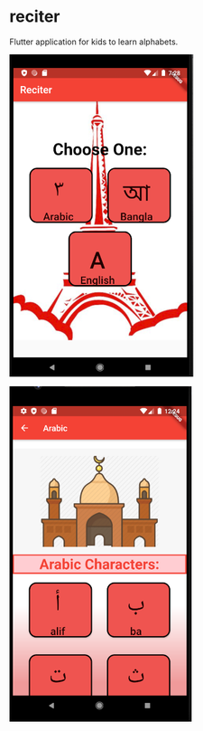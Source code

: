 # reciter

Flutter application for kids to learn alphabets.

![alt text](https://github.com/nowshadhossian/flutter-reciter/blob/master/demo/screen1.png)

![Image description](https://github.com/nowshadhossian/flutter-reciter/blob/master/demo/screen2.png)
